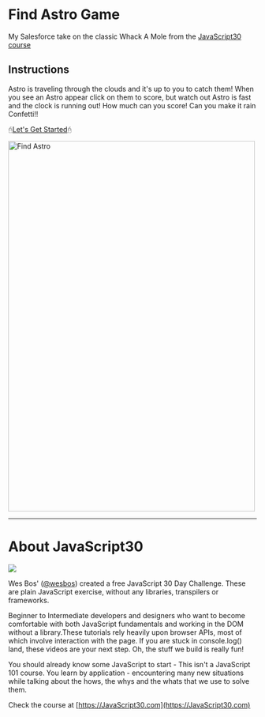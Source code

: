 # Find Astro Game
My Salesforce take on the classic Whack A Mole from the <a href="https://javascript30.com/">JavaScript30 course</a>

## Instructions
Astro is traveling through the clouds and it's up to you to catch them! When you see an Astro appear click on them to score, but watch out Astro is fast and the clock is running out! How much can you score! Can you make it rain Confetti!! 
<br/>

 🖯<a href="https://nadinalisbon.github.io/Games/Find-Astro">Let's Get Started</a>🖯
 
 <img src="https://nadinalisbon.github.io/Games/Screenshot_Find_Astro.png" width="500" height="750" title="Find Astro">

<br/>

<hr/>

# About JavaScript30
![](https://javascript30.com/images/JS3-social-share.png)

Wes Bos' ([@wesbos](https://github.com/wesbos))  created a free JavaScript 30 Day Challenge. These are plain JavaScript exercise, without any libraries, transpilers or frameworks.

Beginner to Intermediate developers and designers who want to become comfortable with both JavaScript fundamentals and working in the DOM without a library.These tutorials rely heavily upon browser APIs, most of which involve interaction with the page. If you are stuck in console.log() land, these videos are your next step. Oh, the stuff we build is really fun!

You should already know some JavaScript to start - This isn't a JavaScript 101 course. You learn by application - encountering many new situations while talking about the hows, the whys and the whats that we use to solve them.

Check the course at [https://JavaScript30.com](https://JavaScript30.com)




